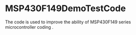 # MSP430F149DemoTestCode
The code is used to improve the ability of MSP430F149 series microcontroller coding .
